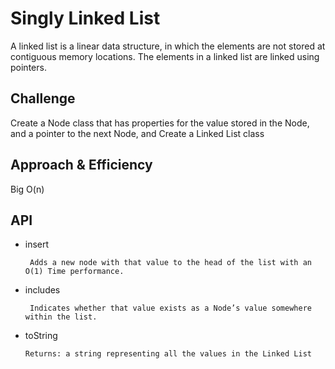 # Singly Linked List
<!-- Short summary or background information -->
A linked list is a linear data structure, in which the elements are not stored at contiguous memory locations. The elements in a linked list are linked using pointers.
## Challenge
<!-- Description of the challenge -->
Create a Node class that has properties for the value stored in the Node, and a pointer to the next Node, and Create a Linked List class

## Approach & Efficiency
<!-- What approach did you take? Why? What is the Big O space/time for this approach? -->
Big O(n)

## API
<!-- Description of each method publicly available to your Linked List -->

- insert

     ` Adds a new node with that value to the head of the list with an O(1) Time performance.`
- includes

     ` Indicates whether that value exists as a Node’s value somewhere within the list.`
- toString
     
     `Returns: a string representing all the values in the Linked List`
